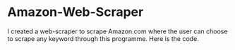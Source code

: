 # Amazon-Web-Scraper

I created a web-scraper to scrape Amazon.com where the user can choose to scrape any keyword through this programme. Here is the code. 
